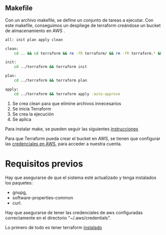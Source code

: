 ## Makefile

Con un archivo makefile, se define un conjunto de tareas a ejecutar. Con este makefile, conseguimos un despliege de terraform creándose un bucket de almacenamiento en AWS .
```sh
all: init plan apply clean

clean:
	cd .. && cd terraform && rm -fR terraform/ && rm -fR terraform.* && rm -fR .terraform.*

init:
	cd ../terraform && terraform init

plan:
	cd ../terraform && terraform plan

apply:
	cd ../terraform && terraform apply -auto-approve
```	
	


1. Se crea clean para que elimine archivos innecesarios
2. Se inicia Terraform
3. Se crea la ejecución
4. Se aplica


Para instalar make, se pueden seguir las siguientes [instrucciones](https://linuxhint.com/install-make-ubuntu/)


Para que Terraform pueda crear el bucket en AWS, se tienen que configurar las [credenciales en AWS](https://docs.aws.amazon.com/powershell/latest/userguide/pstools-appendix-sign-up.html),  para acceder a nuestra cuenta.


# Requisitos previos
Hay que asegurarse de que el sistema esté actualizado y tenga instalados los paquetes:
- gnupg, 
- software-properties-common
- curl.

Hay que asegurarse de tener las credenciales de aws configuradas correctamente en el directorio   "~/.aws/credentials".

Lo primero de todo es tener terraform [instalado](https://nksistemas.com/como-instalar-terraform-en-ubuntu-22-0420-04-18-04/) 

